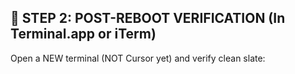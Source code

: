 ## 🏥 **STEP 2: POST-REBOOT VERIFICATION (In Terminal.app or iTerm)**

Open a NEW terminal (NOT Cursor yet) and verify clean slate:
